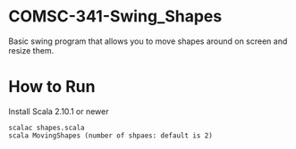 COMSC-341-Swing_Shapes
======================

Basic swing program that allows you to move shapes around on screen and resize them. 

How to Run
==========

Install Scala 2.10.1 or newer 
<pre><code>scalac shapes.scala
scala MovingShapes (number of shpaes: default is 2)</code></pre>
